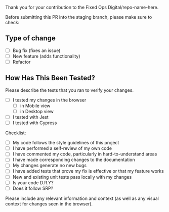 Thank you for your contribution to the Fixed Ops Digital/repo-name-here.

Before submitting this PR into the staging branch, please make sure to check:

## Type of change
- [ ] Bug fix (fixes an issue)
- [ ] New feature (adds functionality)
- [ ] Refactor

## How Has This Been Tested?
Please describe the tests that you ran to verify your changes.
- [ ] I tested my changes in the browser
  - [ ] in Mobile view
  - [ ] in Desktop view     
- [ ] I tested with Jest
- [ ] I tested with Cypress

Checklist:
- [ ] My code follows the style guidelines of this project
- [ ] I have performed a self-review of my own code
- [ ] I have commented my code, particularly in hard-to-understand areas
- [ ] I have made corresponding changes to the documentation
- [ ] My changes generate no new bugs
- [ ] I have added tests that prove my fix is effective or that my feature works
- [ ] New and existing unit tests pass locally with my changes
- [ ] Is your code D.R.Y?
- [ ] Does it follow SRP?

Please include any relevant information and context (as well as any visual context for changes seen in the browser).
